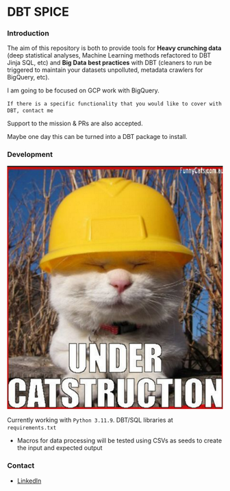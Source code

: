 # DBT SPICE

### Introduction

The aim of this repository is both to provide tools for **Heavy crunching data** (deep statistical analyses, Machine Learning methods refactored to DBT Jinja SQL, etc) and **Big Data best practices** with DBT (cleaners to run be triggered to maintain your datasets unpolluted, metadata crawlers for BigQuery, etc).

I am going to be focused on GCP work with BigQuery. 
```
If there is a specific functionality that you would like to cover with DBT, contact me
```
Support to the mission & PRs are also accepted.

Maybe one day this can be turned into a DBT package to install.


### Development

![alt](catstruction.png)

Currently working with `Python 3.11.9`. DBT/SQL libraries at `requirements.txt`

- Macros for data processing will be tested using CSVs as seeds to create the input and expected output

### Contact

- [LinkedIn](https://www.linkedin.com/in/alberto-vargas-pina/)

